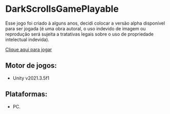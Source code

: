 # DarkScrollsGamePlayable
Esse jogo foi criado à alguns anos, decidi colocar a versão alpha disponível para ser jogada (é uma obra autoral, o uso indevido de imagem ou reprodução será sujeita a tratativas legais sobre o uso de propriedade intelectual indevida).

<a href="https://arycaramez.github.io/DarkScrollsGamePlayable/">Clique aqui para jogar</a>

## Motor de jogos:
- Unity v2021.3.5f1

## Plataformas:
- PC.
